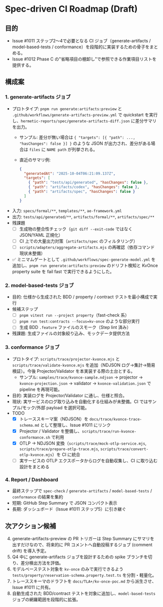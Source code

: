 # Spec-driven CI Roadmap (Draft)

## 目的
- Issue #1011 ステップ2〜4で必要となる CI ジョブ（generate-artifacts / model-based-tests / conformance）を段階的に実装するための骨子をまとめる。
- Issue #1012 Phase C の"省略項目の棚卸し"で参照できる作業項目リストを提供する。

## 構成案

### 1. generate-artifacts ジョブ
- プロトタイプ: `pnpm run generate:artifacts:preview` と `.github/workflows/generate-artifacts-preview.yml` で quickstart を実行し、`hermetic-reports/spec/generate-artifacts-diff.json` に差分サマリを出力。
  - サンプル: 差分が無い場合は `{ "targets": [{ "path": ..., "hasChanges": false }] }` のような JSON が出力され、差分がある場合は `files` に `NAME	path` が列挙される。
  - 直近のサマリ例:

    ```json
    {
      "generatedAt": "2025-10-04T06:21:09.137Z",
      "targets": [
        { "path": "tests/api/generated", "hasChanges": false },
        { "path": "artifacts/codex", "hasChanges": false },
        { "path": "artifacts/spec", "hasChanges": false }
      ]
    }
    ```
- 入力: `specs/formal/**`, `templates/**`, `ae-framework.yml`
- 出力: `tests/api/generated/**`, `artifacts/formal/**`, `artifacts/spec/**`
- 残課題
  - [ ] 生成物の整合性チェック（`git diff --exit-code` ではなく JSON/YAML 正規化）
  - [ ] CI 上での大量出力対策（`artifacts/spec` のフィルタリング）
  - [ ] `scripts/adapters/aggregate-artifacts.mjs` の再確認（依存コマンド現状未整備）

- ✅ ミニマムゲートとして `.github/workflows/spec-generate-model.yml` を追加し、`pnpm run generate:artifacts:preview` のドリフト検知と KvOnce property suite を fail fast で実行できるようにした。

### 2. model-based-tests ジョブ
- 目的: 仕様から生成された BDD / property / contract テストを最小構成で実行
- 候補ステップ
  - [ ] `pnpm vitest run --project property`（fast-check 系）
  - [ ] `pnpm run test:contracts --focus=kv-once` のような部分実行
  - [ ] 生成 BDD `.feature` ファイルのスモーク（Step lint 済み）
- 残課題: 生成ファイルの対象絞り込み、モックデータ提供方法

### 3. conformance ジョブ
- プロトタイプ: `scripts/trace/projector-kvonce.mjs` と `scripts/trace/validate-kvonce.mjs` を追加（NDJSON ログ→集計→簡易検証）。今後 Projector/Validator を本実装する際の土台とする。
  - サンプル: `samples/trace/kvonce-sample.ndjson` → projector → `kvonce-projection.json` → validator → `kvonce-validation.json` で pipeline を再現可能。
- 目的: 実装ログを Projector/Validator に通し、仕様と照合。
- 現状: 実サービスのログ取り込みを自動化する仕組みが未整備。CI ではサンプル/モック/外部 payload を選択可能。
- TODO
  - [x] トレーススキーマ案（NDJSON）を `docs/trace/kvonce-trace-schema.md` として整理し、Issue #1011 にリンク
  - [x] Projector / Validator を整備し、`scripts/trace/run-kvonce-conformance.sh` で利用
  - [x] OTLP → NDJSON 変換（`scripts/trace/mock-otlp-service.mjs`, `scripts/trace/prepare-otlp-trace.mjs`, `scripts/trace/convert-otlp-kvonce.mjs`）を CI に統合
  - [ ] 実サービスの OTLP エクスポータからログを自動収集し、CI に取り込む設計をまとめる

### 4. Report / Dashboard
- 最終ステップで `spec-check` / `generate-artifacts` / `model-based-tests` / `conformance` の結果を集約
- 短期: GitHub Step Summary で JSON コンパクト表示
- 長期: ダッシュボード（Issue #1011 ステップ5）に引き継ぐ

## 次アクション候補
4. generate-artifacts-preview の PR トリガーは Step Summary にサマリを出すだけなので、将来的に PR コメントへ自動投稿するジョブ (comment drift) を導入予定。
1. Q4 中に generate-artifacts ジョブを設計するための spike ブランチを切り、差分検出方法を評価。
2. モデルベーステスト対象を `kv-once` のみで実行できるよう `tests/property/reservation-schema.property.test.ts` を分割・軽量化。
3. トレーススキーマのドラフトを `docs/TLA+/kv-once-poc.md` から派生させ、Issue #1011 に共有。
5. 自動生成された BDD/contract テストを対象に追加し、`model-based-tests` ジョブの網羅範囲を段階的に拡張。
